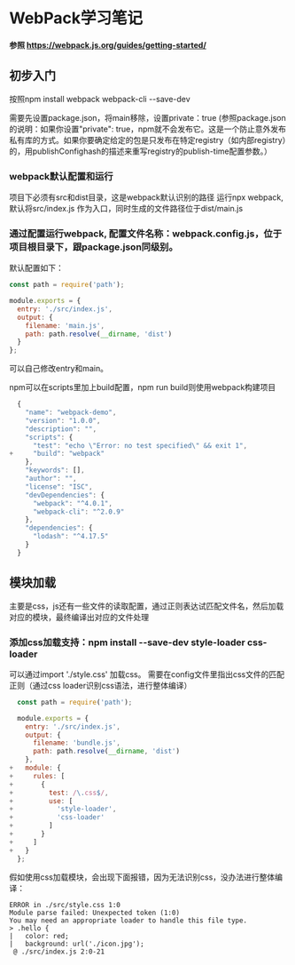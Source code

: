 # WebPack学习笔记 

#### 参照 https://webpack.js.org/guides/getting-started/

## 初步入门

按照npm install webpack webpack-cli --save-dev

需要先设置package.json，将main移除，设置private：true
(参照package.json的说明：如果你设置"private": true，npm就不会发布它。这是一个防止意外发布私有库的方式。如果你要确定给定的包是只发布在特定registry（如内部registry）的，用publishConfighash的描述来重写registry的publish-time配置参数。）

### webpack默认配置和运行
项目下必须有src和dist目录，这是webpack默认识别的路径
运行npx webpack, 默认将src/index.js 作为入口，同时生成的文件路径位于dist/main.js

### 通过配置运行webpack, 配置文件名称：webpack.config.js，位于项目根目录下，跟package.json同级别。
默认配置如下：
```javascript
const path = require('path');

module.exports = {
  entry: './src/index.js',
  output: {
    filename: 'main.js',
    path: path.resolve(__dirname, 'dist')
  }
};
```
可以自己修改entry和main。

npm可以在scripts里加上build配置，npm run build则使用webpack构建项目
```javascript
  {
    "name": "webpack-demo",
    "version": "1.0.0",
    "description": "",
    "scripts": {
      "test": "echo \"Error: no test specified\" && exit 1",
+     "build": "webpack"
    },
    "keywords": [],
    "author": "",
    "license": "ISC",
    "devDependencies": {
      "webpack": "^4.0.1",
      "webpack-cli": "^2.0.9"
    },
    "dependencies": {
      "lodash": "^4.17.5"
    }
  }
```

## 模块加载
主要是css，js还有一些文件的读取配置，通过正则表达试匹配文件名，然后加载对应的模块，最终编译出对应的文件处理

### 添加css加载支持：npm install --save-dev style-loader css-loader
可以通过import './style.css' 加载css。
需要在config文件里指出css文件的匹配正则（通过css loader识别css语法，进行整体编译）
```javascript
  const path = require('path');

  module.exports = {
    entry: './src/index.js',
    output: {
      filename: 'bundle.js',
      path: path.resolve(__dirname, 'dist')
    },
+   module: {
+     rules: [
+       {
+         test: /\.css$/,
+         use: [
+           'style-loader',
+           'css-loader'
+         ]
+       }
+     ]
+   }
  };
```
假如使用css加载模块，会出现下面报错，因为无法识别css，没办法进行整体编译：
```
ERROR in ./src/style.css 1:0
Module parse failed: Unexpected token (1:0)
You may need an appropriate loader to handle this file type.
> .hello {
|   color: red;
|   background: url('./icon.jpg');
 @ ./src/index.js 2:0-21
```
